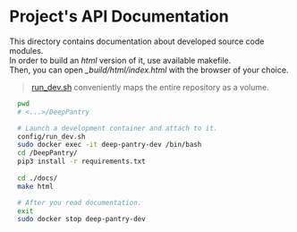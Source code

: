# Project's API Documentation

This directory contains documentation about developed source code modules.<br>
In order to build an *html* version of it, use available makefile.<br>
Then, you can open *_build/html/index.html* with the browser of your choice.

> [run_dev.sh](../config/CONFIG.md#run-docker-container) conveniently maps the entire repository as a volume.

```bash
  pwd
  # <...>/DeepPantry

  # Launch a development container and attach to it.
  config/run_dev.sh
  sudo docker exec -it deep-pantry-dev /bin/bash
  cd /DeepPantry/
  pip3 install -r requirements.txt
  
  cd ./docs/
  make html

  # After you read documentation.
  exit
  sudo docker stop deep-pantry-dev
```